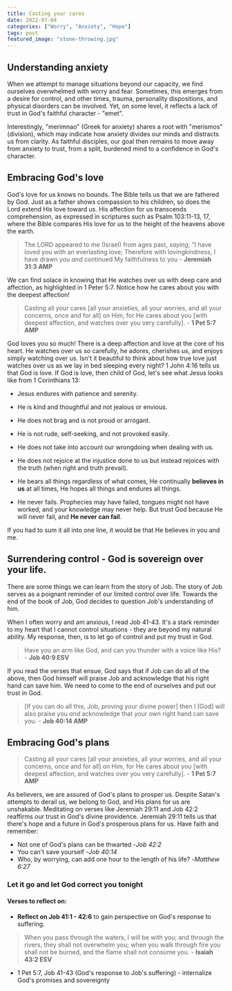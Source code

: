 ```yaml
---
title: Casting your cares
date: 2022-07-04
categories: ["Worry", "Anxiety", "Hope"]
tags: post
featured_image: "stone-throwing.jpg"
---
```


## Understanding anxiety

When we attempt to manage situations beyond our capacity, we find ourselves overwhelmed with worry and fear. Sometimes, this emerges from a desire for control, and other times, trauma, personality dispositions, and physical disorders can be involved. Yet, on some level, it reflects a lack of trust in God's faithful character - "emet".

Interestingly, "merimnao" (Greek for anxiety) shares a root with "merismos" (division), which may indicate how anxiety divides our minds and distracts us from clarity. As faithful disciples, our goal then remains to move away from anxiety to trust, from a split, burdened mind to a confidence in God's character.

## Embracing God's love

God's love for us knows no bounds. The Bible tells us that we are fathered by God. Just as a father shows compassion to his children, so does the Lord extend His love toward us. His affection for us transcends comprehension, as expressed in scriptures such as Psalm 103:11-13, 17, where the Bible compares His love for us to the height of the heavens above the earth.

> The LORD appeared to me (Israel) from ages past, _saying,_ “I have loved you with an everlasting love; Therefore with lovingkindness, I have drawn you _and_ continued My faithfulness to you - **Jeremiah 31:3 AMP**

We can find solace in knowing that He watches over us with deep care and affection, as highlighted in 1 Peter 5:7. Notice how he cares about you with the deepest affection!

> Casting all your cares [all your anxieties, all your worries, and all your concerns, once and for all] on Him, for He cares about you [with deepest affection, and watches over you very carefully]. - **1 Pet 5:7 AMP**

God loves you so much! There is a deep affection and love at the core of his heart. He watches over us so carefully, he adores, cherishes us, and enjoys simply watching over us. Isn't it beautiful to think about how true love just watches over us as we lay in bed sleeping every night? 1 John 4:16 tells us that God is love. If God is love, then child of God, let's see what Jesus looks like from 1 Corinthians 13:

- Jesus endures with patience and serenity.

- He is kind and thoughtful and not jealous or envious.

- He does not brag and is not proud or arrogant.

- He is not rude, self-seeking, and not provoked easily.

- He does not take into account our wrongdoing when dealing with us.

- He does not rejoice at the injustice done to us but instead rejoices with the truth (when right and truth prevail).

- He bears all things regardless of what comes, He continually **believes in us** at all times, He hopes all things and endures all things.

- He never fails. Prophecies may have failed, tongues might not have worked, and your knowledge may never help. But trust God because He will never fail, and **He never can fail**.

If you had to sum it all into one line, it would be that He believes in you and me.

## Surrendering control - God is sovereign over your life.

There are some things we can learn from the story of Job. The story of Job serves as a poignant reminder of our limited control over life. Towards the end of the book of Job, God decides to question Job's understanding of him.

When I often worry and am anxious, I read Job 41-43. It's a stark reminder to my heart that I cannot control situations - they are beyond my natural ability. My response, then, is to let go of control and put my trust in God.

> Have you an arm like God, and can you thunder with a voice like His? - **Job 40:9 ESV**

If you read the verses that ensue, God says that if Job can do all of the above, then God himself will praise Job and acknowledge that his right hand can save him. We need to come to the end of ourselves and put our trust in God.

> [If you can do all this, Job, proving your divine power] then I [God] will also praise you _and_ acknowledge that your own right hand can save you. - **Job 40:14 AMP**

## Embracing God's plans

> Casting all your cares [all your anxieties, all your worries, and all your concerns, once and for all] on Him, for He cares about you [with deepest affection, and watches over you very carefully]. - **1 Pet 5:7 AMP**

As believers, we are assured of God's plans to prosper us. Despite Satan's attempts to derail us, we belong to God, and His plans for us are unshakable. Meditating on verses like Jeremiah 29:11 and Job 42:2 reaffirms our trust in God's divine providence. Jeremiah 29:11 tells us that there's hope and a future in God's prosperous plans for us. Have faith and remember:

- Not one of God's plans can be thwarted -_Job 42:2_
- You can't save yourself -_Job 40:14_
- Who, by worrying, can add one hour to the length of his life? -_Matthew 6:27_

### Let it go and let God correct you tonight

#### Verses to reflect on:

- **Reflect on Job 41:1 - 42:6** to gain perspective on God's response to suffering.

> When you pass through the waters, I will be with you; and through the rivers, they shall not overwhelm you; when you walk through fire you shall not be burned, and the flame shall not consume you. - **Isaiah 43:2 ESV**

- 1 Pet 5:7, Job 41-43 (God's response to Job's suffering) - internalize God's promises and sovereignty
